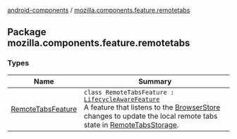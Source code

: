 [android-components](../index.md) / [mozilla.components.feature.remotetabs](./index.md)

## Package mozilla.components.feature.remotetabs

### Types

| Name | Summary |
|---|---|
| [RemoteTabsFeature](-remote-tabs-feature/index.md) | `class RemoteTabsFeature : `[`LifecycleAwareFeature`](../mozilla.components.support.base.feature/-lifecycle-aware-feature/index.md)<br>A feature that listens to the [BrowserStore](../mozilla.components.browser.state.store/-browser-store/index.md) changes to update the local remote tabs state in [RemoteTabsStorage](../mozilla.components.browser.storage.sync/-remote-tabs-storage/index.md). |
